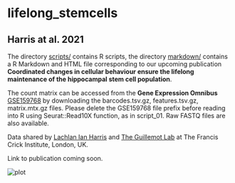 # lifelong_stemcells

## Harris at al. 2021
The directory [scripts/](scripts/) contains R scripts, the directory [markdown/](markdown/) contains a R Markdown and HTML file corresponding to our upcoming publication **Coordinated changes in cellular behaviour ensure the lifelong maintenance of the hippocampal stem cell population**. 

The count matrix can be accessed from the **Gene Expression Omnibus** [GSE159768](https://www.ncbi.nlm.nih.gov/geo/query/acc.cgi?acc=GSE159768) by downloading the barcodes.tsv.gz, features.tsv.gz, matrix.mtx.gz files. Please delete the GSE159768 file prefix before reading into R using Seurat::Read10X function, as in script_01. Raw FASTQ files are also available.

Data shared by [Lachlan Ian Harris](https://scholar.google.com/citations?user=LClbRoQAAAAJ&hl=en) and [The Guillemot Lab](https://www.crick.ac.uk/research/labs/francois-guillemot) at The Francis Crick Institute, London, UK.

Link to publication coming soon. 

![plot](./lifelong_stemcells/readme.png)
